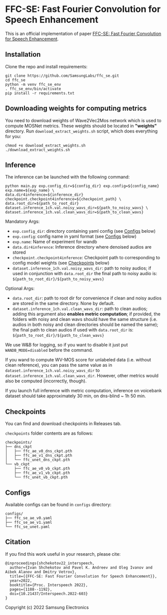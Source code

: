 # FFC-SE: Fast Fourier Convolution for Speech Enhancement

This is an official implementation of paper [FFC-SE: Fast Fourier Convolution for Speech Enhancement](https://www.isca-speech.org/archive/pdfs/interspeech_2022/shchekotov22_interspeech.pdf).

## Installation

Clone the repo and install requirements:

```
git clone https://github.com/SamsungLabs/ffc_se.git 
cd ffc_se
python -m venv ffc_se_env
. ffc_se_env/bin/activate
pip install -r requirements.txt
```

## Downloading weights for computing metrics
You need to download weights of Wave2Vec2Mos network which is used to compute MOSNet metrics. These weights should
be located in **"weights"** directory. Run `download_extract_weights.sh` script, which does everything for you:
```
chmod +x download_extract_weights.sh
./download_extract_weights.sh
```

## Inference
The inference can be launched with the following command:
```
python main.py exp.config_dir=${config_dir} exp.config=${config_name} exp.name=${exp_name} \
data.dir4inference=${inference_dir} checkpoint.checkpoint4inference=${checkpoint_path} \
data.root_dir=${path_to_root_dir} dataset.inference_1ch.val.noisy_wavs_dir=${path_to_noisy_wavs} \
dataset.inference_1ch.val.clean_wavs_dir=${path_to_clean_wavs}
```
Mandatory Args:
- `exp.config_dir`: directory containing yaml config (see [Configs](#configs) below)
- `exp.config`: config name in yaml format (see [Configs](#configs) below)
- `exp.name`: Name of experiment for wandb
- `data.dir4inference`: Inference directory where denoised audios are stored
- `checkpoint.checkpoint4inference`: Checkpoint path to corresponding to config model weights (see [Checkpoints](#checkpoints) below)
- `dataset.inference_1ch.val.noisy_wavs_dir`: path to noisy audios; if used in conjunction with `data.root_dir` the final path to noisy audio is: `${path_to_root_dir}/${path_to_noisy_wavs}`

Optional Args:
- `data.root_dir`: path to root dir for convenience if clean and noisy audios are stored in the same directory. None by default.
- `dataset.inference_1ch.val.clean_wavs_dir`: path to clean audios; adding this argument also **enables metric computation**; if provided, the folders with noisy and clean wavs should have the same structure (i.e. audios in both noisy and clean directories should be named the same); 
the final path to clean audios if used with `data.root_dir` is: `${path_to_root_dir}/${path_to_clean_wavs}`

We use W&B for logging, so if you want to disable it just put `WANDB_MODE=disabled` before the command.

If you wand to compute WV-MOS score for unlabeled data (i.e. without clean reference), you can pass the same value as in `dataset.inference_1ch.val.noisy_wavs_dir` to `dataset.inference_1ch.val.clean_wavs_dir`. However, other metrics would also be computed (incorrectly, though).

If you launch full inference with metric computation, inference on voicebank dataset should take approximately 30 min, on dns-blind ~ 1h 50 min.

## Checkpoints 

You can find and download checkpoints in Releases tab.

`checkpoints` folder contents are as follows:
```
checkpoints/
├── dns_ckpt
│   ├── ffc_ae_v0_dns_ckpt.pth
│   ├── ffc_ae_v1_dns_ckpt.pth
│   └── ffc_unet_dns_ckpt.pth
└── vb_ckpt
    ├── ffc_ae_v0_vb_ckpt.pth
    ├── ffc_ae_v1_vb_ckpt.pth
    └── ffc_unet_vb_ckpt.pth
```

## Configs
Available configs can be found in `configs` directory:
```
configs/
├── ffc_se_ae_v0.yaml
├── ffc_se_ae_v1.yaml
└── ffc_se_unet.yaml
```

## Citation
If you find this work useful in your research, please cite:
```
@inproceedings{shchekotov22_interspeech,
  author={Ivan Shchekotov and Pavel K. Andreev and Oleg Ivanov and Aibek Alanov and Dmitry Vetrov},
  title={{FFC-SE: Fast Fourier Convolution for Speech Enhancement}},
  year=2022,
  booktitle={Proc. Interspeech 2022},
  pages={1188--1192},
  doi={10.21437/Interspeech.2022-603}
}
```

Copyright (c) 2022 Samsung Electronics
